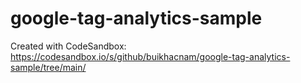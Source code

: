 # google-tag-analytics-sample
Created with CodeSandbox: https://codesandbox.io/s/github/buikhacnam/google-tag-analytics-sample/tree/main/
